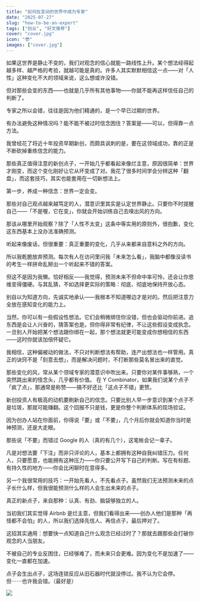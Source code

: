 ```yaml
---
title: "如何在变动的世界中成为专家"
date: "2025-07-27"
slug: "how-to-be-an-expert"
tags: ["创业", "好文推荐"]
cover: "cover.jpg"
icon: "😎"
images: ["cover.jpg"]
---
```

如果这世界是静止不变的，我们对观念的信心就能一路线性上升。某个想法经得起越多样、越严格的考验，就越可能是真的。许多人其实默默相信这一点——对「人性」这种变化不大的领域来说，这么想或许没错。



但对那些会变的东西——也就是几乎所有其他事物——你就不能再这样信任自己的判断了。



专家之所以会错，往往是因为他们精通的，是一个早已过期的世界。



有办法避免这种情况吗？能不能不被过时信念困住？答案是——可以，但得靠一点方法。



我曾经花了将近十年投资早期新创，而颇具讽刺的是，要在这领域成功，靠的正是不断砍掉重练信念的能力。



那些真正值得注意的新创点子，一开始几乎都看起来像烂主意，原因很简单：世界才刚变，而这个变化刚好让它从坏变成了对。我花了很多时间学会分辨这种「翻盘」，而这套技巧，其实也能套用在一切新想法上。



第一步，养成一种信念：世界一定会变。



那些对自己观点越来越笃定的人，潜意识里其实是认定世界静止。只要你不时提醒自己——「不是喔，它在变」，你就会开始训练自己去嗅出风的方向。



那该从哪里开始观察？除了「人性不太变」这条中等实用的原则外，很抱歉，变化这东西基本上没办法准确预测。



听起来像废话，但很重要：真正重要的变化，几乎从来都来自意料之外的方向。



所以我乾脆放弃预测。每次有人在访问里问我「未来怎么看」，我脑中都像没读书的考生一样拼命乱掰出一个听起来不错的答案。



但这不是因为我懒。恰好相反——我觉得，预测未来不但命中率可怜，还会让你思维变得僵硬。与其乱猜，不如选择更实际的策略：彻底、彻底地保持开放心态。



别自以为知道方向，先诚实地承认——我根本不知道哪边才是对的。然后把注意力全放在感知变化的能力上。



当然，你可以有一些假设性想法。它们会稍微绑住你没错，但也会驱动你前进。追东西是会让人兴奋的，猜答案也是。但你得非常有纪律，不让这些假设变成执念。
一旦别人开始把某个想法跟你绑在一起，那个想法就更可能变成你想相信的东西——这时你就该加倍怀疑它。



我相信，这种偏被动的做法，不只对判断想法有帮助，连产出想法也一样管用。真正的诀窍不是「刻意去想」，而是解决问题时，不打断那些莫名冒出来的直觉。



那些变化的风，常从某个领域专家的潜意识中吹出来。只要你对某件事够熟，一个突然跳出来的怪念头，几乎都有价值。
在 Y Combinator，如果我们说某个点子「疯了点」，那通常是称赞——搞不好还比「这点子不错」更赞。



新创投资人有极高的动机要刷新自己的信念。只要比别人早一步意识到某个点子不是垃圾，那就可能赚翻。这个回报不只是钱，更是你整个判断体系的现场验证。



因为创办人站在你面前，你得说「要」或「不要」，几个月后你就会知道你当时是神预测，还是大走眼。



那些说「不要」而错过 Google 的人（真的有几个），这笔帐会记一辈子。



凡是对想法要「下注」而非只评论的人，基本上都拥有这种自我纠错压力。任何人，只要愿意，也能拥有这种压力——你只要公开写下自己的判断。写在有标题、有持久性的地方——你会比闲聊时在意得多。



另一个我很常用的技巧：一开始先看人，不先看点子。虽然我们无法预测未来的点子长什么样，但我很能预测什么样的人会生出未来的点子。



真正的新点子，来自那种：认真、有劲、脑袋够独立的人。



当初我们其实觉得 Airbnb 是烂主意，但我们看得出来——创办人他们是那种「再怪都不会怕」的人，所以我们选择先信人、再信点子，最后押对了。



这招其实通用：想要快一点知道自己什么观念已经过时了？那就去跟那些会打破你观念的人当朋友。



不被自己的专业反困住，已经够难了，而未来只会更难。因为变化不是加速了——变化一直都在加速。



点子会生出点子，这场连锁反应从旧石器时代就没停过。我不认为它会停。
但⋯⋯也许我会错。（最好是）




![](https://prod-files-secure.s3.us-west-2.amazonaws.com/112d0858-5090-4d34-a606-b75eb8d65fd2/46476355-9cf3-4e99-9b7a-3531bc426380/1000202064.png?X-Amz-Algorithm=AWS4-HMAC-SHA256&X-Amz-Content-Sha256=UNSIGNED-PAYLOAD&X-Amz-Credential=ASIAZI2LB466YTLABMWQ%2F20250823%2Fus-west-2%2Fs3%2Faws4_request&X-Amz-Date=20250823T161345Z&X-Amz-Expires=3600&X-Amz-Security-Token=IQoJb3JpZ2luX2VjENj%2F%2F%2F%2F%2F%2F%2F%2F%2F%2FwEaCXVzLXdlc3QtMiJIMEYCIQDJ5hT83c2ZHYNKlysPnCsh83N83vm69H4xTy8rgRdvVgIhAIFJC2hLGeiv45SBydcGr1Ly0zth208ggS%2BWYOoQGE70Kv8DCDEQABoMNjM3NDIzMTgzODA1IgxRDBbX3fWJxbOd3HYq3AMNMmmPlUOAem3KyLL3nnoxPy0e7fqXSPXO2FR2AVqnECxYflPkqOQ83lfzRND%2Bl4AUN79G%2BTcxt8Ec3pVRVEJpXHEQDp8B%2BNOy4w58CXmtm0wZVGqeJzKr0OhGvKekBnFj7QYxfhOij5xQkuiKJRoQ92yANTfqJXlmTOV%2BQu8NHCqT9lOnHQK4cmalSLmVG1FmD5gr60wl2yLA5NFXslg%2BTwkyYHD1pkcADDK2TU29sDkTqacVsIgIjoZZR6aRUfsaVTQkLGJ%2FV3phaNgpL3YAK%2BBnJtPHV0yfGA0j07llD7v54vGrbSgWtUVGv39KLxJ9I9o44X71On3%2FHUbSesUu2mb2j2ZLIpKio%2FoRwGPRGFDy9nV3UHGXWw%2Fo7QJ4iHxmB5BMf3sES3yFM0xd4GrREq1KSE2cP7ley1mvH2p2fVlnZRnc0k3%2FYy3oQjt0nyw%2F%2FjPsBnNkynLva2zZB3LSA2ZjwRdbFQZTZxj5N%2FcRqIZjg9u41iQYCnixuw0i7tA8w3mXHNDbgGBNOBfi6qNKSKPqQpJi3vhXqeJ4Lamo0wbdOoiEFhn%2FnAP78PjBYzn8XH%2F%2BVFBj6gB9mbAhD2Yf3p1HFGpLUObMo4xOpIy8pm6vRaoz8Ta3F%2FdJQjDfwKfFBjqkATwWX%2FMhnzgWTuUKW5SyS%2BFWiNr8%2FQLGvYwfNl%2FLqkXHtiHU2YjYq7Pv4666uaCRKOdVSAytJHmqlriUkPBaIqcVmUpQU37TbcTWJiXfLtkKuP8eJOyQuFO8%2BA4h3%2FiLuvXvzWjttCqQRieBHVEJkn99scVwhLC%2FhHJ2%2B1cBfcyjr4GCQHx5a6HMXAjlMEGBtBss0ZngMAs9Hb4M%2BnxPO5rxQwkQ&X-Amz-Signature=84e791ea4100ce77daaaab1a0398d7d08a983ead49ecd336a9be33e00d2a8632&X-Amz-SignedHeaders=host&x-amz-checksum-mode=ENABLED&x-id=GetObject)

